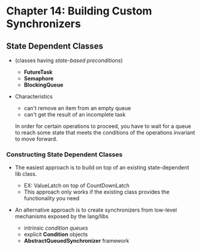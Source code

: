 # Chapter 14: Building Custom Synchronizers

## State Dependent Classes
- (classes having *state-based preconditions*)
    - **FutureTask**
    - **Semaphore**
    - **BlockingQueue**


- Characteristics
    - can't remove an item from an empty queue
    - can't get the result of an incomplete task
    
    
    In order for certain operations to proceed, you have to wait for a queue to reach 
    some state that meets the conditions of the operations invariant to move forward. 
    
    
### Constructing State Dependent Classes
- The easiest approach is to build on top of an existing state-dependent lib class. 
    - EX: ValueLatch on top of CountDownLatch 
    - This approach only works if the existing class provides the functionality you need

- An alternative approach is to create synchronizers from low-level mechanisms exposed
by the lang/libs
    - intrinsic *condition queues*
    - explicit **Condition** objects
    - **AbstractQueuedSynchronizer** framework